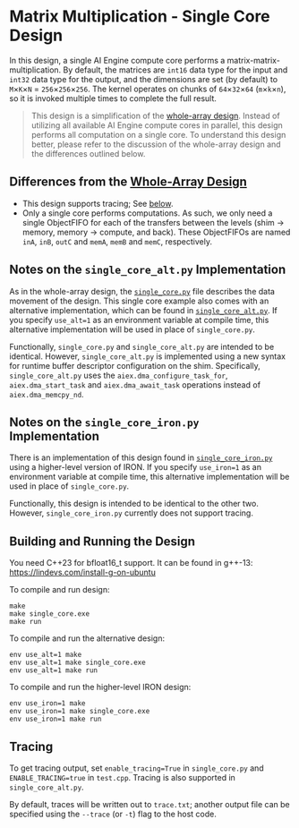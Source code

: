 <!---//===- README.md --------------------------*- Markdown -*-===//
//
// This file is licensed under the Apache License v2.0 with LLVM Exceptions.
// See https://llvm.org/LICENSE.txt for license information.
// SPDX-License-Identifier: Apache-2.0 WITH LLVM-exception
//
// Copyright (C) 2022, Advanced Micro Devices, Inc.
// 
//===----------------------------------------------------------------------===//-->

# Matrix Multiplication - Single Core Design

In this design, a single AI Engine compute core performs a matrix-matrix-multiplication. By default, the matrices are `int16` data type for the input and `int32` data type for the output, and the dimensions are set (by default) to `M`&times;`K`&times;`N` = `256`&times;`256`&times;`256`. The kernel operates on chunks of `64`&times;`32`&times;`64` (`m`&times;`k`&times;`n`), so it is invoked multiple times to complete the full result.

> This design is a simplification of the [whole-array design](../whole_array/README.md). Instead of utilizing all available AI Engine compute cores in parallel, this design performs all computation on a single core. To understand this design better, please refer to the discussion of the whole-array design and the differences outlined below.

## Differences from the [Whole-Array Design](../whole_array/README.md)

* This design supports tracing; See [below](#tracing).
* Only a single core performs computations. As such, we only need a single ObjectFIFO for each of the transfers between the levels (shim &rightarrow; memory, memory &rightarrow; compute, and back). These ObjectFIFOs are named `inA`, `inB`, `outC` and `memA`, `memB` and `memC`, respectively. 

## Notes on the `single_core_alt.py` Implementation

As in the whole-array design, the [`single_core.py`](./single_core.py) file describes the data movement of the design. This single core example also comes with an alternative implementation, which can be found in [`single_core_alt.py`](./single_core_alt.py). If you specify `use_alt=1` as an environment variable at compile time, this alternative implementation will be used in place of `single_core.py`.

Functionally, `single_core.py` and `single_core_alt.py` are intended to be identical. However, `single_core_alt.py` is implemented using a new syntax for runtime buffer descriptor configuration on the shim. Specifically, `single_core_alt.py` uses the `aiex.dma_configure_task_for`, `aiex.dma_start_task` and `aiex.dma_await_task` operations instead of `aiex.dma_memcpy_nd`.

## Notes on the `single_core_iron.py` Implementation

There is an implementation of this design found in [`single_core_iron.py`](./single_core_iron.py) using a higher-level version of IRON. If you specify `use_iron=1` as an environment variable at compile time, this alternative implementation will be used in place of `single_core.py`.

Functionally, this design is intended to be identical to the other two. However, `single_core_iron.py` currently does not support tracing.

## Building and Running the Design

You need C++23 for bfloat16_t support. It can be found in g++-13: https://lindevs.com/install-g-on-ubuntu

To compile and run design:
```shell
make
make single_core.exe
make run
```
To compile and run the alternative design:
```shell
env use_alt=1 make
env use_alt=1 make single_core.exe
env use_alt=1 make run
```

To compile and run the higher-level IRON design:
```shell
env use_iron=1 make
env use_iron=1 make single_core.exe
env use_iron=1 make run
```


## Tracing

To get tracing output, set `enable_tracing=True` in `single_core.py` and `ENABLE_TRACING=true` in `test.cpp`. Tracing is also supported in `single_core_alt.py`.

By default, traces will be written out to `trace.txt`; another output file can be specified using the `--trace` (or `-t`) flag to the host code.

